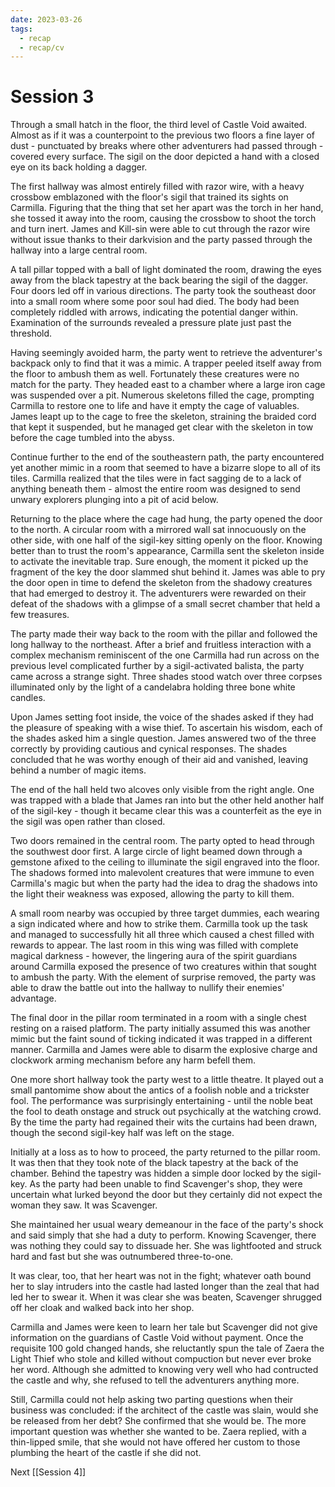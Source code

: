 ```yaml
---
date: 2023-03-26
tags:
  - recap
  - recap/cv
---
```

# Session 3

Through a small hatch in the floor, the third level of Castle Void awaited. Almost as if it was a counterpoint to the previous two floors a fine layer of dust - punctuated by breaks where other adventurers had passed through - covered every surface. The sigil on the door depicted a hand with a closed eye on its back holding a dagger.

The first hallway was almost entirely filled with razor wire, with a heavy crossbow emblazoned with the floor's sigil that trained its sights on Carmilla. Figuring that the thing that set her apart was the torch in her hand, she tossed it away into the room, causing the crossbow to shoot the torch and turn inert. James and Kill-sin were able to cut through the razor wire without issue thanks to their darkvision and the party passed through the hallway into a large central room. 

A tall pillar topped with a ball of light dominated the room, drawing the eyes away from the black tapestry at the back bearing the sigil of the dagger. Four doors led off in various directions. The party took the southeast door into a small room where some poor soul had died. The body had been completely riddled with arrows, indicating the potential danger within. Examination of the surrounds revealed a pressure plate just past the threshold.

Having seemingly avoided harm, the party went to retrieve the adventurer's backpack only to find that it was a mimic. A trapper peeled itself away from the floor to ambush them as well. Fortunately these creatures were no match for the party. They headed east to a chamber where a large iron cage was suspended over a pit. Numerous skeletons filled the cage, prompting Carmilla to restore one to life and have it empty the cage of valuables. James leapt up to the cage to free the skeleton, straining the braided cord that kept it suspended, but he managed get clear with the skeleton in tow before the cage tumbled into the abyss.

Continue further to the end of the southeastern path, the party encountered yet another mimic in a room that seemed to have a bizarre slope to all of its tiles. Carmilla realized that the tiles were in fact sagging de to a lack of anything beneath them - almost the entire room was designed to send unwary explorers plunging into a pit of acid below.

Returning to the place where the cage had hung, the party opened the door to the north. A circular room with a mirrored wall sat innocuously on the other side, with one half of the sigil-key sitting openly on the floor. Knowing better than to trust the room's appearance, Carmilla sent the skeleton inside to activate the inevitable trap. Sure enough, the moment it picked up the fragment of the key the door slammed shut behind it. James was able to pry the door open in time to defend the skeleton from the shadowy creatures that had emerged to destroy it. The adventurers were rewarded on their defeat of the shadows with a glimpse of a small secret chamber that held a few treasures.

The party made their way back to the room with the pillar and followed the long hallway to the northeast. After a brief and fruitless interaction with a complex mechanism reminiscent of the one Carmilla had run across on the previous level complicated further by a sigil-activated balista, the party came across a strange sight. Three shades stood watch over three corpses illuminated only by the light of a candelabra holding three bone white candles.

Upon James setting foot inside, the voice of the shades asked if they had the pleasure of speaking with a wise thief. To ascertain his wisdom, each of the shades asked him a single question. James answered two of the three correctly by providing cautious and cynical responses. The shades concluded that he was worthy enough of their aid and vanished, leaving behind a number of magic items.

The end of the hall held two alcoves only visible from the right angle. One was trapped with a blade that James ran into but the other held another half of the sigil-key - though it became clear this was a counterfeit as the eye in the sigil was open rather than closed.

Two doors remained in the central room. The party opted to head through the southwest door first. A large circle of light beamed down through a gemstone afixed to the ceiling to illuminate the sigil engraved into the floor. The shadows formed into malevolent creatures that were immune to even Carmilla's magic but when the party had the idea to drag the shadows into the light their weakness was exposed, allowing the party to kill them.

A small room nearby was occupied by three target dummies, each wearing a sign indicated where and how to strike them. Carmilla took up the task and managed to successfully hit all three which caused a chest filled with rewards to appear. The last room in this wing was filled with complete magical darkness - however, the lingering aura of the spirit guardians around Carmilla exposed the presence of two creatures within that sought to ambush the party. With the element of surprise removed, the party was able to draw the battle out into the hallway to nullify their enemies' advantage.

The final door in the pillar room terminated in a room with a single chest resting on a raised platform. The party initially assumed this was another mimic but the faint sound of ticking indicated it was trapped in a different manner. Carmilla and James were able to disarm the explosive charge and clockwork arming mechanism before any harm befell them.

One more short hallway took the party west to a little theatre. It played out a small pantomime show about the antics of a foolish noble and a trickster fool. The performance was surprisingly entertaining - until the noble beat the fool to death onstage and struck out psychically at the watching crowd. By the time the party had regained their wits the curtains had been drawn, though the second sigil-key half was left on the stage.

Initially at a loss as to how to proceed, the party returned to the pillar room. It was then that they took note of the black tapestry at the back of the chamber. Behind the tapestry was hidden a simple door locked by the sigil-key. As the party had been unable to find Scavenger's shop, they were uncertain what lurked beyond the door but they certainly did not expect the woman they saw. It was Scavenger.

She maintained her usual weary demeanour in the face of the party's shock and said simply that she had a duty to perform. Knowing Scavenger, there was nothing they could say to dissuade her. She was lightfooted and struck hard and fast but she was outnumbered three-to-one.

It was clear, too, that her heart was not in the fight; whatever oath bound her to slay intruders into the castle had lasted longer than the zeal that had led her to swear it. When it was clear she was beaten, Scavenger shrugged off her cloak and walked back into her shop.

Carmilla and James were keen to learn her tale but Scavenger did not give information on the guardians of Castle Void without payment. Once the requisite 100 gold changed hands, she reluctantly spun the tale of Zaera the Light Thief who stole and killed without compuction but never ever broke her word. Although she admitted to knowing very well who had contructed the castle and why, she refused to tell the adventurers anything more.

Still, Carmilla could not help asking two parting questions when their business was concluded: if the architect of the castle was slain, would she be released from her debt? She confirmed that she would be. The more important question was whether she wanted to be. Zaera replied, with a thin-lipped smile, that she would not have offered her custom to those plumbing the heart of the castle if she did not.

Next
[[Session 4]]